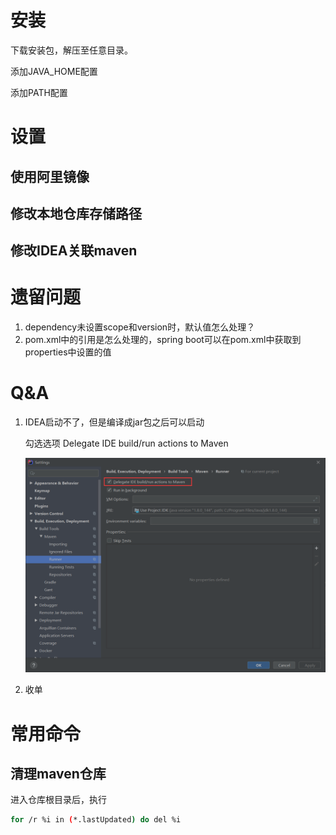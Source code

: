 # 安装

下载安装包，解压至任意目录。

添加JAVA_HOME配置

添加PATH配置

# 设置

## 使用阿里镜像

## 修改本地仓库存储路径

## 修改IDEA关联maven

# 遗留问题

1. dependency未设置scope和version时，默认值怎么处理？
2. pom.xml中的引用是怎么处理的，spring boot可以在pom.xml中获取到properties中设置的值

# Q&A

1. IDEA启动不了，但是编译成jar包之后可以启动

   勾选选项 Delegate IDE build/run actions to Maven

   ![image-20200617151713272](maven学习笔记.assets/image-20200617151713272.png)

2. 收单

# 常用命令

## 清理maven仓库

进入仓库根目录后，执行

```bash
for /r %i in (*.lastUpdated) do del %i
```

